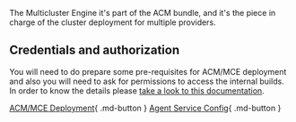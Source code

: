 The Multicluster Engine it's part of the ACM bundle, and it's the piece in charge of the cluster deployment for multiple providers.

## Credentials and authorization

You will need to do prepare some pre-requisites for ACM/MCE deployment and also you will need to ask for permissions to access the internal builds. In order to know the details please [take a look to this documentation](https://github.com/stolostron/deploy#prepare-to-deploy-open-cluster-management-instance-only-do-once).

[ACM/MCE Deployment](multicluster-engine.md){ .md-button }
[Agent Service Config](agentserviceconfig.md){ .md-button }